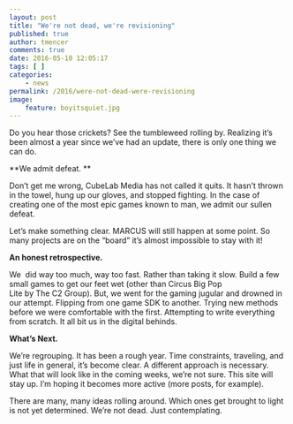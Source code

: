 ```yaml
---
layout: post
title: "We're not dead, we're revisioning"
published: true
author: tmencer
comments: true
date: 2016-05-10 12:05:17
tags: [ ]
categories:
    - news
permalink: /2016/were-not-dead-were-revisioning
image:
    feature: boyitsquiet.jpg
---
```

Do you hear those crickets? See the tumbleweed rolling by. Realizing it&#8217;s been almost a year since we&#8217;ve had an update, there is only one thing we can do.

**We admit defeat. **

Don&#8217;t get me wrong, CubeLab Media has not called it quits. It hasn&#8217;t thrown in the towel, hung up our gloves, and stopped fighting. In the case of creating one of the most epic games known to man, we admit our sullen defeat.

Let&#8217;s make something clear. MARCUS will still happen at some point. So many projects are on the &#8220;board&#8221; it&#8217;s almost impossible to stay with it!

**An honest retrospective.**

We  did way too much, way too fast. Rather than taking it slow. Build a few small games to get our feet wet (other than Circus Big Pop Lite by The C2 Group). But, we went for the gaming jugular and drowned in our attempt. Flipping from one game SDK to another. Trying new methods before we were comfortable with the first. Attempting to write everything from scratch. It all bit us in the digital behinds.

**What&#8217;s Next.**

We&#8217;re regrouping. It has been a rough year. Time constraints, traveling, and just life in general, it&#8217;s become clear. A different approach is necessary. What that will look like in the coming weeks, we&#8217;re not sure. This site will stay up. I&#8217;m hoping it becomes more active (more posts, for example).

There are many, many ideas rolling around. Which ones get brought to light is not yet determined. We&#8217;re not dead. Just contemplating.
